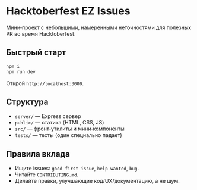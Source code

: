 Hacktoberfest EZ Issues
=======================

Мини‑проект с небольшими, намеренными неточностями для полезных PR во время Hacktoberfest.

Быстрый старт
-------------

```bash
npm i
npm run dev
```

Открой `http://localhost:3000`.

Структура
---------
- `server/` — Express сервер
- `public/` — статика (HTML, CSS, JS)
- `src/` — фронт‑утилиты и мини‑компоненты
- `tests/` — тесты (один специально падает)

Правила вклада
--------------
- Ищите issues: `good first issue`, `help wanted`, `bug`.
- Читайте `CONTRIBUTING.md`.
- Делайте правки, улучшающие код/UX/документацию, а не шум.


